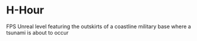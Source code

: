 # H-Hour
FPS Unreal level featuring the outskirts of a coastline military base where a tsunami is about to occur
